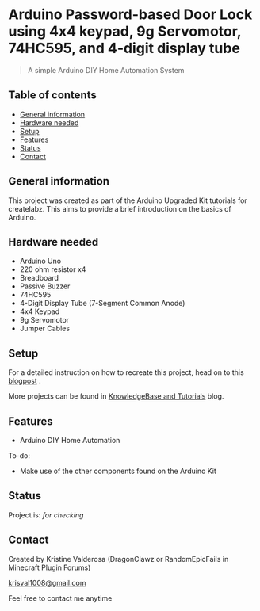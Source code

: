 # Arduino Password-based Door Lock using 4x4 keypad, 9g Servomotor, 74HC595, and 4-digit display tube
> A simple Arduino DIY Home Automation System

## Table of contents
* [General information](#general-information)
* [Hardware needed](#hardware-needed)
* [Setup](#setup)
* [Features](#features)
* [Status](#status)
* [Contact](#contact)

## General information
This project was created as part of the Arduino Upgraded Kit tutorials for createlabz. This aims to provide a brief introduction on the basics of Arduino.

## Hardware needed
* Arduino Uno
* 220 ohm resistor x4
* Breadboard
* Passive Buzzer
* 74HC595
* 4-Digit Display Tube (7-Segment Common Anode)
* 4x4 Keypad
* 9g Servomotor
* Jumper Cables

## Setup
For a detailed instruction on how to recreate this project, head on to this [blogpost](TBA) .

More projects can be found in [KnowledgeBase and Tutorials](https://store.createlabz.com/blogs/createlabz-tutorials) blog.

## Features
* Arduino DIY Home Automation

To-do:
* Make use of the other components found on the Arduino Kit

## Status
Project is: _for checking_

## Contact
Created by Kristine Valderosa (DragonClawz or RandomEpicFails in Minecraft Plugin Forums)

krisval1008@gmail.com

Feel free to contact me anytime 
